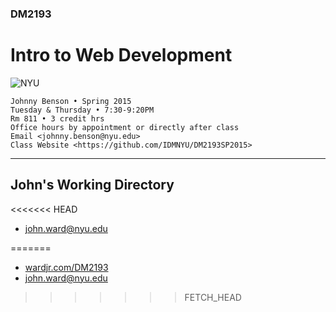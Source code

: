 ### DM2193

# Intro to Web Development

![NYU](https://cloud.githubusercontent.com/assets/238022/5893409/ba1adc36-a4b0-11e4-99e3-a267b37fc726.png)

    Johnny Benson • Spring 2015
    Tuesday & Thursday • 7:30-9:20PM
    Rm 811 • 3 credit hrs
    Office hours by appointment or directly after class
    Email <johnny.benson@nyu.edu>
    Class Website <https://github.com/IDMNYU/DM2193SP2015>

---

## John's Working Directory
<<<<<<< HEAD

* john.ward@nyu.edu

=======
* [wardjr.com/DM2193](http://www.wardjr.com/DM2193)
* john.ward@nyu.edu
>>>>>>> FETCH_HEAD
